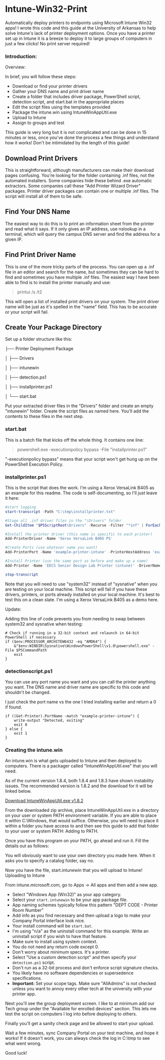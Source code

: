 # Intune-Win32-Print

Automatically deploy printers to endpoints using Microsoft Intune Win32 apps! I wrote this code and this guide at the University of Arkansas to help solve Intune's lack of printer deployment options. Once you have a printer set up in Intune it is a breeze to deploy it to large groups of computers in just a few clicks! No print server required!

### **Introduction:**

Overview:

In brief, you will follow these steps:

- Download or find your printer drivers
- Gather your DNS name and print driver name
- Create a folder that includes driver package, PowerShell script, detection script, and start.bat in the appropriate places
- Edit the script files using the templates provided
- Package the intune.win using IntuneWinAppUtil.exe
- Upload to Intune
- Assign to groups and test

This guide is very long but it is not complicated and can be done in 15 minutes or less, once you've done the process a few things and understand how it works! Don't be intimidated by the length of this guide!

## Download Print Drivers

This is straightforward, although manufacturers can make their download pages confusing. You're looking for the folder containing .inf files, not the automated installers. Some companies hide these behind .exe automatic extractors. Some companies call these "Add Printer Wizard Driver" packages. Printer driver packages can contain one or multiple .inf files. The script will install all of them to be safe.

## Find Your DNS Name

The easiest way to do this is to print an information sheet from the printer and read what it says. If it only gives an IP address, use nslookup in a terminal, which will query the campus DNS server and find the address for a given IP.

## Find Print Driver Name

This is one of the more tricky parts of the process. You can open up a .inf file in an editor and search for the name, but sometimes they can be hard to find and sometimes you have multiple .inf files. The easiest way I have been able to find is to install the printer manually and use:

> printui /s /t2

This will open a list of installed print drivers on your system. The print driver name will be just as it's spelled in the "name" field. This has to be accurate or your script will fail.

## Create Your Package Directory

Set up a folder structure like this:

├── Printer Deployment Package

│ ├── Drivers

│ ├── intunewin

│ ├── detection.ps1

│ ├── installprinter.ps1

│ └── start.bat

Put your extracted driver files in the "Drivers" folder and create an empty "intunewin" folder. Create the script files as named here. You'll add the contents to these files in the next step.

### start.bat

This is a batch file that kicks off the whole thing. It contains one line:

> powershell.exe -executionpolicy bypass -File "installprinter.ps1"


"-executionpolicy bypass" means that your script won't get hung up on the PowerShell Execution Policy.

### installprinter.ps1

This is the script that does the work. I'm using a Xerox VersaLink B405 as an example for this readme. The code is self-documenting, so I'll just leave it here:

```powershell
#start logging
start-transcript -Path "C:\tmp\installprinter.txt"

#Stage all .inf driver files in the "\Drivers" folder
Get-ChildItem "$PSScriptRoot\Drivers" -Recurse -Filter "*inf" | ForEach-Object { C:\Windows\sysnative\pnputil.exe /add-driver $_.FullName /install }

#Install the printer driver (this name is specific to each printer)
Add-PrinterDriver -Name 'Xerox VersaLink B405 PS'

#Create Ports (use whatever name you want)
Add-PrinterPort -Name 'example-printer-intune' -PrinterHostAddress 'example-printer.ddns.uark.edu'

#Install Printer (use the same port as before and make up a name)
Add-Printer -Name 'EECS Senior Design Lab Printer (intune)' -DriverName 'Xerox VersaLink B405 PS' -PortName 'example-printer-intune'

stop-transcript
```

Note that you will need to use "system32" instead of "sysnative" when you are testing on your local machine. This script will fail if you have these drivers, printers, or ports already installed on your local machine. It's best to test this on a clean slate. I'm using a Xerox VersaLink B405 as a demo here.

Update:

Adding this line of code prevents you from needing to swap between system32 and sysnative when testing:

```
# Check if running in a 32-bit context and relaunch in 64-bit PowerShell if necessary
if ($env:PROCESSOR_ARCHITEW6432 -eq "AMD64") {
    &"$env:WINDIR\Sysnative\WindowsPowerShell\v1.0\powershell.exe" -File $PSCommandPath
    exit
}
```

### detectionscript.ps1

You can use any port name you want and you can call the printer anything you want. The DNS name and driver name are specific to this code and shouldn't be changed.

I just check the port name vs the one I tried installing earlier and return a 0 if found.

```
if ((Get-Printer).PortName -match "example-printer-intune") {
    write-output "Detected, exiting"
    exit 0
} else {
    exit 1
}
```
### Creating the intune.win

An intune.win is what gets uploaded to Intune and then deployed to computers. There is a packager called "IntuneWinAppUtil.exe" that you will need.

As of the current version 1.8.4, both 1.8.4 and 1.8.3 have shown instability issues. The recommended version is 1.8.2 and the download for it will be linked below.

[Download IntuneWinAppUtil.exe v1.8.2](https://github.com/microsoft/Microsoft-Win32-Content-Prep-Tool/archive/refs/tags/v1.8.2.zip)

From the downloaded zip archive, place IntuneWinAppUtil.exe in a directory on your user or system PATH environment variable. If you are able to place it within C:\Windows, that would suffice. Otherwise, you will need to place it within a folder you have access to and then see this guide to add that folder to your user or system PATH: Adding to PATH.

Once you have this program on your PATH, go ahead and run it. Fill the details out as follows:

You will obviously want to use your own directory you made here. When it asks you to specify a catalog folder, say no.

Now you have the file, start.intunewin that you will upload to Intune!
Uploading to Intune

From intune.microsoft.com, go to Apps -> All apps and then add a new app.

- Select "Windows App (Win32)" as your app category.
- Select your `start.intunewin` to be your app package file.
- App naming schemes typically follow this pattern "DEPT CODE - Printer Room Number"
- Add info as you find necessary and then upload a logo to make your Company Portal interface look nice.
- Your install command will be `start.bat`.
- I'm using "n/a" as the uninstall command for this example. Write an uninstall script if you wish to have that feature.
- Make sure to install using system context.
- You do not need any return code except 0.
- Don't worry about minimum specs. It's a printer.
- Select "Use a custom detection script" and then specify your `detection.ps1` script.
- Don't run as a 32-bit process and don't enforce script signature checks.
- You likely have no software dependencies or supersedence specifications.
- **Important:** Set your scope tags. Make sure "AllAdmins" is not checked unless you want to annoy every other tech at the university with your printer app.

Next you'll see the group deployment screen. I like to at minimum add our Tech group under the "Available for enrolled devices" section. This lets me test the script on computers I log into before deploying to others.

Finally you'll get a sanity check page and be allowed to start your upload.

Wait a few minutes, sync Company Portal on your test machine, and hope it works! If it doesn't work, you can always check the log in C:\tmp to see what went wrong.

Good luck!

